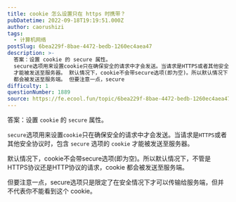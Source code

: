 ```yaml
---
title: cookie 怎么设置只在 https 时携带？
pubDatetime: 2022-09-18T19:19:51.000Z
author: caorushizi
tags:
  - 计算机网络
postSlug: 6bea229f-8bae-4472-bedb-1260ec4aea47
description: >-
  答案：设置 cookie 的 secure 属性。
  secure选项用来设置cookie只在确保安全的请求中才会发送。当请求是HTTPS或者其他安全协议时，包含 secure 选项的 cookie
  才能被发送至服务器。 默认情况下，cookie不会带secure选项(即为空)。所以默认情况下，不管是HTTPS协议还是HTTP协议的请求，cookie
  都会被发送至服务端。 但要注意一点，secure
difficulty: 1
questionNumber: 1889
source: https://fe.ecool.fun/topic/6bea229f-8bae-4472-bedb-1260ec4aea47
---
```


答案：设置 `cookie` 的 `secure` 属性。

`secure`选项用来设置`cookie`只在确保安全的请求中才会发送。当请求是`HTTPS`或者其他安全协议时，包含 `secure` 选项的 `cookie` 才能被发送至服务器。

默认情况下，cookie不会带secure选项(即为空)。所以默认情况下，不管是HTTPS协议还是HTTP协议的请求，cookie 都会被发送至服务端。

但要注意一点，secure选项只是限定了在安全情况下才可以传输给服务端，但并不代表你不能看到这个 cookie。



